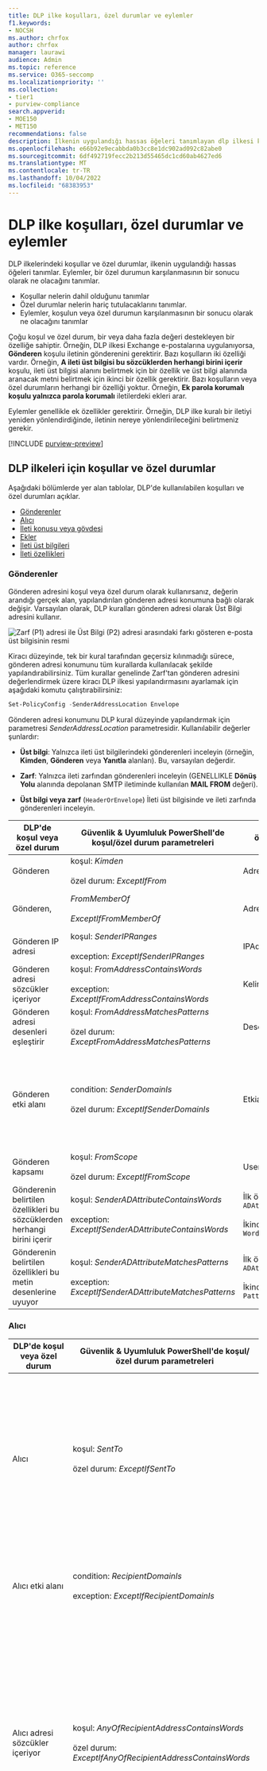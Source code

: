 ```yaml
---
title: DLP ilke koşulları, özel durumlar ve eylemler
f1.keywords:
- NOCSH
ms.author: chrfox
author: chrfox
manager: laurawi
audience: Admin
ms.topic: reference
ms.service: O365-seccomp
ms.localizationpriority: ''
ms.collection:
- tier1
- purview-compliance
search.appverid:
- MOE150
- MET150
recommendations: false
description: İlkenin uygulandığı hassas öğeleri tanımlayan dlp ilkesi koşulları ve özel durumları hakkında bilgi edinin.
ms.openlocfilehash: e66b92e9ecabbda0b3cc8e1dc902ad092c82abe0
ms.sourcegitcommit: 6df492719fecc2b213d55465dc1cd60ab4627ed6
ms.translationtype: MT
ms.contentlocale: tr-TR
ms.lasthandoff: 10/04/2022
ms.locfileid: "68383953"
---
```

# <a name="dlp-policy-conditions-exceptions-and-actions"></a>DLP ilke koşulları, özel durumlar ve eylemler

DLP ilkelerindeki koşullar ve özel durumlar, ilkenin uygulandığı hassas öğeleri tanımlar. Eylemler, bir özel durumun karşılanmasının bir sonucu olarak ne olacağını tanımlar.

- Koşullar nelerin dahil olduğunu tanımlar
- Özel durumlar nelerin hariç tutulacaklarını tanımlar.
- Eylemler, koşulun veya özel durumun karşılanmasının bir sonucu olarak ne olacağını tanımlar

Çoğu koşul ve özel durum, bir veya daha fazla değeri destekleyen bir özelliğe sahiptir. Örneğin, DLP ilkesi Exchange e-postalarına uygulanıyorsa, **Gönderen** koşulu iletinin gönderenini gerektirir. Bazı koşulların iki özelliği vardır. Örneğin, **A ileti üst bilgisi bu sözcüklerden herhangi birini içerir** koşulu, ileti üst bilgisi alanını belirtmek için bir özellik ve üst bilgi alanında aranacak metni belirtmek için ikinci bir özellik gerektirir. Bazı koşulların veya özel durumların herhangi bir özelliği yoktur. Örneğin, **Ek parola korumalı koşulu yalnızca parola korumalı** iletilerdeki ekleri arar.

Eylemler genellikle ek özellikler gerektirir. Örneğin, DLP ilke kuralı bir iletiyi yeniden yönlendirdiğinde, iletinin nereye yönlendirileceğini belirtmeniz gerekir.
<!-- Some actions have multiple properties that are available or required. For example, when the rule adds a header field to the message header, you need to specify both the name and value of the header. When the rule adds a disclaimer to messages, you need to specify the disclaimer text, but you can also specify where to insert the text, or what to do if the disclaimer can't be added to the message. Typically, you can configure multiple actions in a rule, but some actions are exclusive. For example, one rule can't reject and redirect the same message.-->

[!INCLUDE [purview-preview](../includes/purview-preview.md)]

## <a name="conditions-and-exceptions-for-dlp-policies"></a>DLP ilkeleri için koşullar ve özel durumlar

Aşağıdaki bölümlerde yer alan tablolar, DLP'de kullanılabilen koşulları ve özel durumları açıklar.

- [Gönderenler](#senders)
- [Alıcı](#recipients)
- [İleti konusu veya gövdesi](#message-subject-or-body)
- [Ekler](#attachments)
- [İleti üst bilgileri](#message-headers)
- [İleti özellikleri](#message-properties)

### <a name="senders"></a>Gönderenler

Gönderen adresini koşul veya özel durum olarak kullanırsanız, değerin arandığı gerçek alan, yapılandırılan gönderen adresi konumuna bağlı olarak değişir. Varsayılan olarak, DLP kuralları gönderen adresi olarak Üst Bilgi adresini kullanır.

![Zarf (P1) adresi ile Üst Bilgi (P2) adresi arasındaki farkı gösteren e-posta üst bilgisinin resmi](../media/dlp-conditions-exceptions-meetinginvite-callouts.png)

Kiracı düzeyinde, tek bir kural tarafından geçersiz kılınmadığı sürece, gönderen adresi konumunu tüm kurallarda kullanılacak şekilde yapılandırabilirsiniz. Tüm kurallar genelinde Zarf'tan gönderen adresini değerlendirmek üzere kiracı DLP ilkesi yapılandırmasını ayarlamak için aşağıdaki komutu çalıştırabilirsiniz:

```PowerShell
Set-PolicyConfig -SenderAddressLocation Envelope
```

Gönderen adresi konumunu DLP kural düzeyinde yapılandırmak için parametresi *SenderAddressLocation* parametresidir. Kullanılabilir değerler şunlardır:

- **Üst bilgi**: Yalnızca ileti üst bilgilerindeki gönderenleri inceleyin (örneğin, **Kimden**, **Gönderen** veya **Yanıtla** alanları). Bu, varsayılan değerdir.

- **Zarf**: Yalnızca ileti zarfından gönderenleri inceleyin (GENELLIKLE **Dönüş Yolu** alanında depolanan SMTP iletiminde kullanılan **MAIL FROM** değeri).

- **Üst bilgi veya zarf** (`HeaderOrEnvelope`) İleti üst bilgisinde ve ileti zarfında gönderenleri inceleyin.

|DLP'de koşul veya özel durum|Güvenlik & Uyumluluk PowerShell'de koşul/özel durum parametreleri|özellik türü|Açıklama|
|---|---|---|---|
|Gönderen|koşul: *Kimden* <br/><br/> özel durum: *ExceptIfFrom*|Adresler|Belirtilen posta kutuları, posta kullanıcıları, posta kişileri veya kuruluştaki Microsoft 365 grupları tarafından gönderilen iletiler.|
|Gönderen, |*FromMemberOf* <br/><br/> *ExceptIfFromMemberOf*|Adresler|Belirtilen dağıtım grubunun, posta özellikli güvenlik grubunun veya Microsoft 365 grubunun bir üyesi tarafından gönderilen iletiler.|
|Gönderen IP adresi|koşul: *SenderIPRanges*<br/><br/> exception: *ExceptIfSenderIPRanges*|IPAddressRanges|Gönderenin IP adresinin belirtilen IP adresiyle eşleştiği veya belirtilen IP adresi aralığı içinde yer aldığı iletiler.|
|Gönderen adresi sözcükler içeriyor|koşul: *FromAddressContainsWords* <br/><br/> exception: *ExceptIfFromAddressContainsWords*|Kelime|Gönderenin e-posta adresinde belirtilen sözcükleri içeren iletiler.|
|Gönderen adresi desenleri eşleştirir|koşul: *FromAddressMatchesPatterns* <br/><br/> özel durum: *ExceptFromAddressMatchesPatterns*|Desen|Gönderenin e-posta adresinin belirtilen normal ifadelerle eşleşen metin desenleri içerdiği iletiler.|
|Gönderen etki alanı|condition: *SenderDomainIs* <br/><br/> özel durum: *ExceptIfSenderDomainIs*|Etkialanıadı|Gönderenin e-posta adresinin etki alanının belirtilen değerle eşleştiği iletiler. Belirtilen etki alanını *içeren* gönderen etki alanlarını bulmanız gerekiyorsa (örneğin, bir etki alanının herhangi bir alt etki alanı), **Gönderen adresi eşleşmeleri**(*FromAddressMatchesPatterns*) koşulunu kullanın ve şu sözdizimini kullanarak etki alanını belirtin: '\.etki alanı\.com$'.|
|Gönderen kapsamı|koşul: *FromScope* <br/><br/> özel durum: *ExceptIfFromScope*|UserScopeFrom|İç veya dış gönderenler tarafından gönderilen iletiler.|
|Gönderenin belirtilen özellikleri bu sözcüklerden herhangi birini içerir|koşul: *SenderADAttributeContainsWords* <br/><br/> exception: *ExceptIfSenderADAttributeContainsWords*|İlk özellik: `ADAttribute` <br/><br/> İkinci özellik: `Words`|Gönderenin belirtilen Active Directory özniteliğinin belirtilen sözcüklerden herhangi birini içerdiği iletiler.|
|Gönderenin belirtilen özellikleri bu metin desenlerine uyuyor|koşul: *SenderADAttributeMatchesPatterns* <br/><br/> exception: *ExceptIfSenderADAttributeMatchesPatterns*|İlk özellik: `ADAttribute` <br/><br/> İkinci özellik: `Patterns`|Gönderenin belirtilen Active Directory özniteliğinin belirtilen normal ifadelerle eşleşen metin desenleri içerdiği iletiler.|

### <a name="recipients"></a>Alıcı

|DLP'de koşul veya özel durum|Güvenlik & Uyumluluk PowerShell'de koşul/özel durum parametreleri|özellik türü|Açıklama|
|---|---|---|---|
|Alıcı|koşul: *SentTo* <br/><br/> özel durum: *ExceptIfSentTo*|Adresler|Alıcılardan birinin kuruluştaki belirtilen posta kutusu, posta kullanıcısı veya posta kişisi olduğu iletiler. Alıcılar iletinin **Kime**, **Bilgi** veya **Gizli** alanlarında olabilir.|
|Alıcı etki alanı|condition: *RecipientDomainIs* <br/><br/> exception: *ExceptIfRecipientDomainIs*|Etkialanıadı|Alıcının e-posta adresinin etki alanının belirtilen değerle eşleştiği iletiler.|
|Alıcı adresi sözcükler içeriyor|koşul: *AnyOfRecipientAddressContainsWords* <br/><br/> özel durum: *ExceptIfAnyOfRecipientAddressContainsWords*|Kelime|Alıcının e-posta adresinde belirtilen sözcükleri içeren iletiler. <br/><br/>**Not**: Bu koşul, alıcı proxy adreslerine gönderilen iletileri dikkate almaz. Yalnızca alıcının birincil e-posta adresine gönderilen iletilerle eşleşir.|
|Alıcı adresi desenleri eşleştirir|koşul: *AnyOfRecipientAddressMatchesPatterns* <br/><br/> özel durum: *ExceptIfAnyOfRecipientAddressMatchesPatterns*|Desen|Alıcının e-posta adresinin belirtilen normal ifadelerle eşleşen metin desenleri içerdiği iletiler. <br/><br/> **Not**: Bu koşul, alıcı proxy adreslerine gönderilen iletileri dikkate almaz. Yalnızca alıcının birincil e-posta adresine gönderilen iletilerle eşleşir.|
|Üyesine gönderildi|koşul: *SentToMemberOf* <br/><br/> exception: *ExceptIfSentToMemberOf*|Adresler|Belirtilen dağıtım grubunun, posta özellikli güvenlik grubunun veya Microsoft 365 grubunun üyesi olan alıcıları içeren iletiler. Grup iletinin **Kime**, **Bilgi** veya **Gizli** alanlarında olabilir.|
|Alıcının belirtilen özellikleri bu sözcüklerden herhangi birini içerir |*RecipientADAttributeContainsWords* <br/><br/> *ExceptIfRecipientADAttributeContainsWords*|İlk özellik: `ADAttribute` <br/><br/> İkinci özellik: `Words`|Alıcının belirtilen Active Directory özniteliğinin belirtilen sözcüklerden herhangi birini içerdiği iletiler. <br/><br/> **Country** özniteliğinin iki harfli ülke kodu değerini (örneğin, Almanya için DE) gerektirdiğini unutmayın.|
|Alıcının belirtilen özellikleri bu metin desenleri ile eşleşmektedir |*RecipientADAttributeMatchesPatterns* <br/><br/> *ExceptIfRecipientADAttributeMatchesPatterns*|İlk özellik: `ADAttribute` <br/><br/> İkinci özellik: `Patterns`|Alıcının belirtilen Active Directory özniteliğinin belirtilen normal ifadelerle eşleşen metin desenleri içerdiği iletiler.|

### <a name="message-subject-or-body"></a>İleti konusu veya gövdesi

|DLP'de koşul veya özel durum|Güvenlik & Uyumluluk PowerShell'de koşul/özel durum parametreleri|özellik türü|Açıklama|
|---|---|---|---|
|Konu sözcükleri veya tümcecikleri içerir|koşul: *SubjectContainsWords* <br/> exception: *ExceptIf SubjectContainsWords*|Kelime|Konu alanında belirtilen sözcükleri içeren iletiler.|
|Konu desenleri eşleştirir|koşul: *SubjectMatchesPatterns* <br/> exception: *ExceptIf SubjectMatchesPatterns*|Desen|Konu alanının belirtilen normal ifadelerle eşleşen metin desenleri içerdiği iletiler.|
|İçerik içeriği|condition: *ContentContainsSensitiveInformation* <br/> exception *ExceptIfContentContainsSensitiveInformation*|SensitiveInformationTypes|Microsoft Purview Veri Kaybı Önleme (DLP) ilkeleri tarafından tanımlanan hassas bilgiler içeren iletiler veya belgeler.|
|Konu veya Gövde desenle eşleşir|koşul: *SubjectOrBodyMatchesPatterns* <br/> özel durum: *ExceptIfSubjectOrBodyMatchesPatterns*|Desen|Konu alanının veya ileti gövdesinin belirtilen normal ifadelerle eşleşen metin desenleri içerdiği iletiler.|
|Konu veya Gövde sözcükleri içeriyor|koşul: *SubjectOrBodyContainsWords* <br/> özel durum: *ExceptIfSubjectOrBodyContainsWords*|Kelime|Konu alanında veya ileti gövdesinde belirtilen sözcükleri içeren iletiler|
|

### <a name="attachments"></a>Ekler

|DLP'de koşul veya özel durum|Güvenlik & Uyumluluk PowerShell'de koşul/özel durum parametreleri|özellik türü|Açıklama|
|---|---|---|---|
|Ek parola korumalı|koşul: *DocumentIsPasswordProtected* <br/><br/> exception: *ExceptIfDocumentIsPasswordProtected*|yok|Ekin parola korumalı olduğu (ve bu nedenle taranamazsınız) iletiler. Parola algılama yalnızca Office belgeleri, .zip dosyaları ve .7z dosyaları için çalışır.|
|Ekin dosya uzantısı|condition: *ContentExtensionMatchesWords* <br/><br/> özel durum: *ExceptIfContentExtensionMatchesWords*|Kelime|Ekin dosya uzantısının belirtilen sözcüklerden herhangi biri ile eşleştiği iletiler.|
|E-posta eklerinin içeriği taranamadı|koşul: *DocumentIsUnsupported* <br/><br/>özel durum: *ExceptIf DocumentIsUnsupported*|yok|Ekin Exchange Online tarafından yerel olarak tanınmadığı iletiler.|
|E-posta eklerinin içeriği taramayı tamamlamadı|condition: *ProcessingLimitExceeded* <br/><br/> özel durum: *ExceptIfProcessingLimitExceeded*|yok|Kural altyapısının eklerin taranma işlemini tamamlayamadığı iletiler. İçeriğin tam olarak taranamadığı iletileri tanımlamak ve işlemek için birlikte çalışan kurallar oluşturmak için bu koşulu kullanabilirsiniz.|
|Belge adı sözcükler içeriyor|koşul: *DocumentNameMatchesWords* <br/><br/> exception: *ExceptIfDocumentNameMatchesWords*|Kelime|Ekin dosya adının belirtilen sözcüklerden herhangi biri ile eşleştiği iletiler.|
|Belge adı desenler ile eşleşir|koşul: *DocumentNameMatchesPatterns* <br/><br/> exception: *ExceptIfDocumentNameMatchesPatterns*|Desen|Ekin dosya adının belirtilen normal ifadelerle eşleşen metin desenleri içerdiği iletiler.|
|Belge özelliği şudur:|koşul: *ContentPropertyContainsWords* <br/><br/> exception: *ExceptIfContentPropertyContainsWords*|Kelime|Ekin özel özelliğinin verilen değerle eşleştiği belgeler içeren iletiler.|
|Belge boyutu eşittir veya büyüktür|koşul: *DocumentSizeOver* <br/><br/> exception: *ExceptIfDocumentSizeOver*|Boyut|Herhangi bir ekin belirtilen değerden büyük veya buna eşit olduğu iletiler.|
|Eklerin içeriği bu sözcüklerden herhangi birini içerir|koşul: *DocumentContainsWords* <br/><br/> exception: *ExceptIfDocumentContainsWords*|`Words`|Ekin belirtilen sözcükleri içerdiği iletiler.|
|Tüm ekler içeriği bu metin desenleriyle eşleşir|koşul: *DocumentMatchesPatterns* <br/><br/> exception: *ExceptIfDocumentMatchesPatterns*|`Patterns`|Ekin belirtilen normal ifadelerle eşleşen metin desenleri içerdiği iletiler.|

### <a name="message-headers"></a>İleti Üst Bilgileri

|DLP'de koşul veya özel durum|Güvenlik & Uyumluluk PowerShell'de koşul/özel durum parametreleri|özellik türü|Açıklama|
|---|---|---|---|
|Üst bilgi sözcükler veya tümcecikler içeriyor|koşul: *HeaderContainsWords* <br/><br/> özel durum: *ExceptIfHeaderContainsWords*|Karma Tablo|Belirtilen üst bilgi alanını içeren iletiler ve bu üst bilgi alanının değeri belirtilen sözcükleri içerir.|
|Üst bilgi desenleri eşleştirir|koşul: *HeaderMatchesPatterns* <br/><br/> exception: *ExceptIfHeaderMatchesPatterns*|Karma Tablo|Belirtilen üst bilgi alanını içeren iletiler ve bu üst bilgi alanının değeri belirtilen normal ifadeleri içerir.|

### <a name="message-properties"></a>İleti özellikleri

|DLP'de koşul veya özel durum|Güvenlik & Uyumluluk PowerShell'de koşul/özel durum parametreleri|özellik türü|Açıklama|
|---|---|---|---|
|Önem derecesiyle|koşul: *WithImportance* <br/><br/> özel durum: *ExceptIfWithImportance*|Önemi|Belirtilen önem düzeyiyle işaretlenmiş iletiler.|
|İçerik karakter kümesi sözcükler içeriyor|koşul: *ContentCharacterSetContainsWords* <br/><br/> *ExceptIfContentCharacterSetContainsWords*|CharacterSets|Belirtilen karakter kümesi adlarından herhangi birine sahip iletiler.|
|Gönderenin geçersiz kılmış olması|koşul: *HasSenderOverride* <br/><br/> özel durum: *ExceptIfHasSenderOverride*|yok|Gönderenin bir veri kaybı önleme (DLP) ilkesini geçersiz kılmayı seçtiği iletiler. DLP ilkeleri hakkında daha fazla bilgi için bkz. [Veri kaybını önleme hakkında bilgi edinin](./dlp-learn-about-dlp.md)|
|İleti türü eşleşir|condition: *MessageTypeMatches* <br/><br/> exception: *ExceptIfMessageTypeMatches*|Messagetype|Belirtilen türde iletiler. **Not**: Kullanılabilir ileti türleri Otomatik yanıt, Otomatik iletme, Şifrelenmiş (S/MIME), Takvim, İzin denetimi (hak yönetimi), Sesli mesaj, İmzalı, Okundu bilgisi ve Onay isteğidir. |
|İleti boyutu şuna eşit veya daha büyük|koşul: *MessageSizeOver* <br/><br/> exception: *ExceptIfMessageSizeOver*|`Size`|Toplam boyutun (ileti artı ekleri) belirtilen değerden büyük veya buna eşit olduğu iletiler. **Not**: Posta kutularındaki ileti boyutu sınırları, posta akışı kuralları öncesinde değerlendirilir. Bu koşula sahip bir kuralın ileti üzerinde işlem yapabilmesi için posta kutusu için çok büyük bir ileti reddedilir.|

## <a name="actions-for-dlp-policies"></a>DLP ilkeleri için eylemler

Bu tabloda DLP'de kullanılabilen eylemler açıklanmaktadır.

|DLP'de eylem|Güvenlik & Uyumluluğu PowerShell'de eylem parametreleri|özellik türü|Açıklama|
|---|---|---|---|
|Üst bilgiyi ayarla|SetHeader|İlk özellik: *Üst Bilgi Adı* <br/><br/> İkinci özellik: *Üst Bilgi Değeri*|SetHeader parametresi, DLP kuralı için ileti üst bilgisine bir üst bilgi alanı ve değer ekleyen veya değiştiren bir eylem belirtir. Bu parametre "HeaderName:HeaderValue" söz dizimini kullanır. Virgülle ayrılmış birden çok üst bilgi adı ve değer çifti belirtebilirsiniz|
|Üst bilgiyi kaldır|RemoveHeader|İlk özellik: *MessageHeaderField*<br/><br/> İkinci özellik: *Dize*|RemoveHeader parametresi, DLP kuralı için ileti üst bilgisinden üst bilgi alanını kaldıran bir eylem belirtir. Bu parametre "HeaderName" veya "HeaderName:HeaderValue" söz dizimini kullanır. Virgülle ayrılmış birden çok üst bilgi adı veya üst bilgi adı ve değer çifti belirtebilirsiniz|
|İletiyi belirli kullanıcılara yeniden yönlendirme|*RedirectMessageTo*|Adresler|İletiyi belirtilen alıcılara yeniden yönlendirir. İleti özgün alıcılara teslim edilmemiştir ve gönderene veya özgün alıcılara bildirim gönderilmez.|
|Onay için iletiyi gönderenin yöneticisine iletme|Orta|İlk özellik: *ModerateMessageByManager*<br/><br/> İkinci özellik: *Boole dili*|Moderate parametresi, E-posta iletisini bir moderatöre gönderen DLP kuralı için bir eylem belirtir. Bu parametre şu söz dizimini kullanır: @{ModerateMessageByManager = <$true \|$false>;|
|Onay için iletiyi belirli onaylayanlara iletme|Orta|İlk özellik: *ModerateMessageByUser*<br/><br/>İkinci özellik: *Adresler*|Moderate parametresi, E-posta iletisini bir moderatöre gönderen DLP kuralı için bir eylem belirtir. Bu parametre şu söz dizimini kullanır: @{ ModerateMessageByUser = @("emailaddress1","emailaddress2",..."emailaddressN")}|
|Alıcı ekle|AddRecipients|İlk özellik: *Alan*<br/><br/>İkinci özellik: *Adresler*|İletinin Kime/Bilgi/Gizli alanına bir veya daha fazla alıcı ekler. Bu parametre şu söz dizimini kullanır: @{<AddToRecipients \<CopyTo \| BlindCopyTo\> = "emailaddress"}|
|Gönderenin yöneticisini alıcı olarak ekleme|AddRecipients|İlk özellik: *AddedManagerAction*<br/><br/>İkinci özellik: *Alan*|Gönderenin yöneticisini belirtilen alıcı türü olarak iletiye ekler (Kime, Bilgi, Gizli) veya gönderene veya alıcıya bildirmeden iletiyi gönderenin yöneticisine yönlendirir. Bu eylem yalnızca gönderenin Yöneticisi özniteliği Active Directory'de tanımlandığında çalışır. Bu parametre şu söz dizimini kullanır: @{AddManagerAsRecipientType = "\<To \| Cc \| Bcc\>"}|
Ekli konu|PrependSubject|Dize|Belirtilen metni iletinin Konu alanının başına ekler. Boşluk veya iki nokta üst üste kullanmayı göz önünde bulundurun (:) özgün konu metninden ayırt etmek için belirtilen metnin son karakteri olarak.<br/><br/>Aynı dizenin konu içindeki metni (örneğin, yanıtlar) içeren iletilere eklenmesini önlemek için kurala "Konu sözcükler içeriyor" (ExceptIfSubjectContainsWords) özel durumunu ekleyin.|
|HTML bildirimi uygulama|ApplyHtmlDisclaimer|İlk özellik: *Metin*<br/><br/>İkinci özellik: *Konum*<br/><br/>Üçüncü özellik: *Geri dönüş eylemi*|Belirtilen HTML bildirimini iletinin gerekli konumuna uygular.<br/><br/>Bu parametre söz dizimini kullanır: @{ Text = " " ; Konum = \<Append \| Prepend\>; FallbackAction = \<Wrap \| Ignore \| Reject\> }|
|İleti şifrelemesini ve hak korumasını kaldırma|RemoveRMSTemplate|yok|E-postaya uygulanan ileti şifrelemesini kaldırır|
|İletiyi barındırılan karantinaya teslim etme |*Karantina*|yok| Bu eylem şu anda **genel önizleme** aşamasındadır. Bu aşamada, DLP ilkeleri tarafından karantinaya alınan e-postalar, ilke türünü ExchangeTransportRule olarak gösterir.<br/><br/> EOP'de iletiyi karantinaya teslim eder. Daha fazla bilgi için bkz. [EOP'de karantinaya alınan e-posta iletileri](/microsoft-365/security/office-365-security/quarantine-email-messages).|
|Konuyu Değiştir|ModifySubject|PswsHashTable | Konu satırından belirli bir desenle eşleşen metni kaldırın ve farklı bir metinle değiştirin. Aşağıdaki örniğe bakın. Şunları yapabilirsiniz: <br/><br/>- Konu içindeki tüm eşleşmeleri değiştirme metniyle **değiştirme** <br/><br/>- Konu içindeki tüm eşleşmeleri kaldırmak için **sonuna ekleyin** ve konunun sonuna yeni metni ekler. <br/><br/>- Tüm eşleşmeleri kaldırmak için **önceden** ekleyin ve konunun başına yeni metni ekler. Bkz. ModifySubject parametresi, /powershell/module/exchange/new-dlpcompliancerule|

